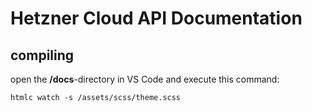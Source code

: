 # Hetzner Cloud API Documentation

## compiling

open the **/docs**-directory in VS Code and execute this command: 

```
htmlc watch -s /assets/scss/theme.scss
```